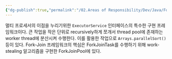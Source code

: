 ```yaml
---
{"dg-publish":true,"permalink":"/02.Areas of Responsibility/Dev/Java/Fork-Join/","tags":["dev","java","concurrency","thread"],"noteIcon":""}
---
```


멀티 프로세서의 이점을 누리기위한 `ExecutorService` 인터페이스의 특수한 구현 프레임워크이다. 큰 작업을 작은 단위로 recursively하게 쪼개서 thread pool에 존재하는 worker thread에 분산시켜 수행한다. 이를 활용한 작업으로 `Arrays.parallelSort()` 등이 있다. Fork-Join 프레임워크의 핵심은 ForkJoinTask를 수행하기 위해 work-stealing 알고리즘을 구현한 ForkJoinPool에 있다.
